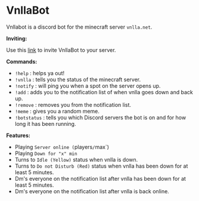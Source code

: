 # VnllaBot
Vnllabot is a discord bot for the minecraft server `vnlla.net`.

__Inviting:__

Use this [link](https://discordapp.com/oauth2/authorize?client_id=582302540784205870&scope=bot&permissions=39936) to invite VnllaBot to your server.

__Commands:__
 - `!help` : helps ya out!
 - `!vnlla` : tells you the status of the minecraft server.
 - `!notify` : will ping you when a spot on the server opens up.
 - `!add` : adds you to the notification list of when vnlla goes down and back up.
 - `!remove` : removes you from the notification list.
 - `!meme` : gives you a random meme.
 - `!botstatus` : tells you which Discord servers the bot is on and for how long it has been running.
 
 __Features:__
 - Playing `Server online (`players`/`max`)
 - Playing `Down for "x" min`
 - Turns to `Idle (Yellow)` status when vnlla is down.
 - Turns to `Do not Disturb (Red)` status when vnlla has been down for at least 5 minutes.
 - Dm's everyone on the notification list after vnlla has been down for at least 5 minutes.
 - Dm's everyone on the notification list after vnlla is back online.
